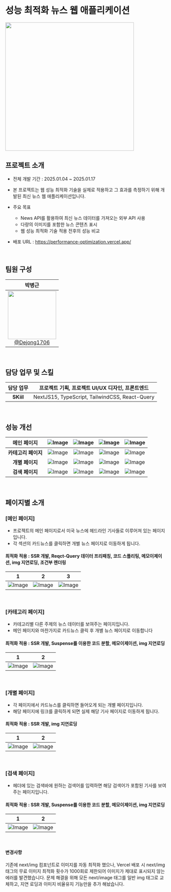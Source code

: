 # 성능 최적화 뉴스 웹 애플리케이션

<img src="https://github.com/user-attachments/assets/6eab44b3-4278-45de-a419-daf04316144e" width="400" height="400"/>

<br>

## 프로젝트 소개

- 전체 개발 기간 : 2025.01.04 ~ 2025.01.17

- 본 프로젝트는 웹 성능 최적화 기술을 실제로 적용하고 그 효과를 측정하기 위해 개발된 최신 뉴스 웹 애플리케이션입니다.
- 주요 목표
  - News API를 활용하여 최신 뉴스 데이터를 가져오는 외부 API 사용
  - 다량의 이미지를 포함한 뉴스 콘텐츠 표시
  - 웹 성능 최적화 기술 적용 전후의 성능 비교

- 배포 URL : https://performance-optimization.vercel.app/

<br>

## 팀원 구성

<div align="center">

| **박병근** |
| :------: |
| [<img src="https://github.com/Dejong1706/MyBlog/assets/75114974/dc9fa281-1359-4c2c-866b-f426b258ee0a" height=150 width=150> <br/> @Dejong1706](https://github.com/Dejong1706) |

</div>

<br>

## 담당 업무 및 스킬
| **담당 업무** | 프로젝트 기획, 프로젝트 UI/UX 디자인, 프론트엔드 |
| :------: | :------: |
| **SKiil** | NextJS15, TypeScript, TailwindCSS, React-Query |
 
<br>

## 성능 개선

|**메인 페이지**|![Image](https://github.com/user-attachments/assets/bacf3bdf-7f20-418c-b1ed-7e9a77ae4731)|![Image](https://github.com/user-attachments/assets/688f33ac-cbf6-4320-9e78-7524a482931e)|![Image](https://github.com/user-attachments/assets/78309238-6ba5-411a-a22e-4889c558ea1b)|![Image](https://github.com/user-attachments/assets/f9d30cec-23d7-4759-a920-a153e0e0a8af)|
| :------: | :------: | :------: | :------: | :------: |
|**카테고리 페이지**|![Image](https://github.com/user-attachments/assets/3cdca70c-1545-4e6b-b699-01435aecbc77)|![Image](https://github.com/user-attachments/assets/d88492f4-9ccb-4f2b-9e2f-416c2fe48de3)|![Image](https://github.com/user-attachments/assets/61e4d1c6-d225-4578-8927-584469d74f9d)|![Image](https://github.com/user-attachments/assets/84ca1e71-dadb-4bb2-a389-8b0451b2ecc1)|
|**개별 페이지**|![Image](https://github.com/user-attachments/assets/72f11880-3af4-41fc-b308-3b813d29bbb7)|![Image](https://github.com/user-attachments/assets/049e3ca4-51ea-48b4-be21-1e7171864d2c)|![Image](https://github.com/user-attachments/assets/1d1d1889-bb7b-4e83-a403-0304ab1ab2cd)|![Image](https://github.com/user-attachments/assets/af08b794-0d13-412d-9c0f-999da277c413)|
|**검색 페이지**|![Image](https://github.com/user-attachments/assets/256adea8-c349-4a0c-9443-a3743138b09f)|![Image](https://github.com/user-attachments/assets/b2c0021c-12d7-4029-8f42-2d069b1ebb72)|![Image](https://github.com/user-attachments/assets/a2606ee9-1398-4b91-ab6e-c739d79a2651)|![Image](https://github.com/user-attachments/assets/188f5204-eab4-4269-a54d-14fac4ac29b2)|
 
<br>

## 페이지별 소개

### [메인 페이지]
- 프로젝트의 메인 페이지로서 미국 뉴스에 헤드라인 기사들로 이루어져 있는 페이지입니다.
- 각 섹션의 카드뉴스를 클릭하면 개별 뉴스 페이지로 이동하게 됩니다.
#### 최적화 적용 : SSR 개발, Reqct-Query 데이터 프리패칭, 코드 스플리팅, 메모이제이션, img 지연로딩, 조건부 렌더링

| 1 | 2 | 3 |
|----------|----------|----------|
|![Image](https://github.com/user-attachments/assets/ff426dec-8c01-4c4a-8d03-917c08cf5c8e)|![Image](https://github.com/user-attachments/assets/1d7ed1a8-5425-4beb-bd6b-111ba72e6bb3)|![Image](https://github.com/user-attachments/assets/0b471f90-a933-4cc2-8eaa-f23c732db34b)|

<br>

### [카테고리 페이지]
- 카테고리별 다른 주제의 뉴스 데이터를 보여주는 페이지입니다.
- 메인 페이지와 마찬가지로 카드뉴스 클릭 후 개별 뉴스 페이지로 이동합니다
#### 최적화 적용 : SSR 개발, Suspense를 이용한 코드 분할, 메모이제이션, img 지연로딩

| 1 | 2 |
|----------|----------|
|![Image](https://github.com/user-attachments/assets/02547fe7-4df7-477d-8320-f7ae45d5b599)|![Image](https://github.com/user-attachments/assets/55b2b293-848b-4dea-ab72-ae7f03e63069)|

<br>

### [개별 페이지]
- 각 페이지에서 카드뉴스를 클릭하면 들어오게 되는 개별 페이지입니다.
- 해당 페이지에 링크를 클릭하게 되면 실제 해당 기사 페이지로 이동하게 됩니다.
#### 최적화 적용 : SSR 개발, img 지연로딩

| 1 | 2 |
|----------|----------|
|![Image](https://github.com/user-attachments/assets/7e1666e9-4c95-4077-a2da-713af87f3060)|![Image](https://github.com/user-attachments/assets/e1e76ddd-c978-4ba3-ad1a-768d5ecdd2b9)|

<br>

### [검색 페이지]
- 헤더에 있는 검색바에 원하는 검색어를 입력하면 해당 검색어가 포함된 기사를 보여주는 페이지입니다.
#### 최적화 적용 : SSR 개발, Suspense를 이용한 코드 분할, 메모이제이션, img 지연로딩

| 1 | 2 |
|----------|----------|
|![Image](https://github.com/user-attachments/assets/c6fa1572-5c9a-4f02-91e5-bcd178ee1881)|![Image](https://github.com/user-attachments/assets/7b3806b4-11f1-4e66-86fd-d2bb19790de2)|

<br>

#### 변경사항
기존에 next/img 컴포넌트로 이미지를 자동 최적화 했으나, Vercel 배포 시 next/img 태그의 무료 이미지 최적화 횟수가 1000회로 제한되어 이미지가 제대로 표시되지 않는 에러를 발견했습니다. 문제 해결을 위해 모든 next/image 태그를 일반 img 태그로 교체하고, 지연 로딩과 이미지 비율유지 기능만을 추가 해놨습니다.

    



